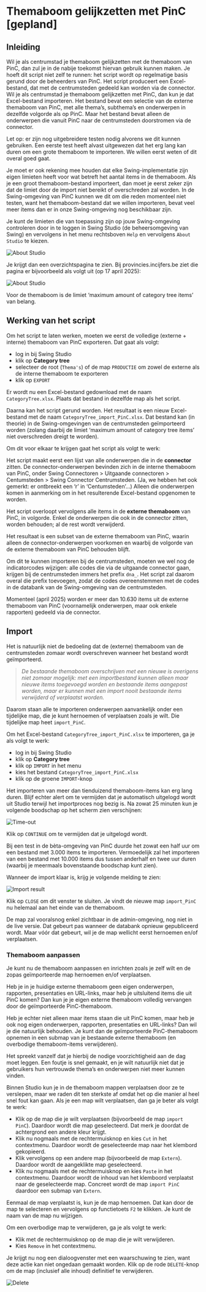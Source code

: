 # Themaboom gelijkzetten met PinC [gepland]

## Inleiding

Wil je als centrumstad je themaboom gelijkzetten met de themaboom van PinC, dan zul je in de nabije toekomst hiervan gebruik kunnen maken. Je hoeft dit script niet zelf te runnen: het script wordt op regelmatige basis gerund door de beheerders van PinC. Het script produceert een Excel-bestand, dat met de centrumsteden gedeeld kan worden via de connector. Wil je als centrumstad je themaboom gelijkzetten met PinC, dan kun je dat Excel-bestand importeren. Het bestand bevat een selectie van de externe themaboom van PinC, met alle thema’s, subthema’s en onderwerpen in dezelfde volgorde als op PinC. Maar het bestand bevat alleen de onderwerpen die vanuit PinC naar de centrumsteden doorstromen via de connector.

Let op: er zijn nog uitgebreidere testen nodig alvorens we dit kunnen gebruiken. Een eerste test heeft alvast uitgewezen dat het erg lang kan duren om een grote themaboom te importeren. We willen eerst weten of dit overal goed gaat.

Je moet er ook rekening mee houden dat elke Swing-implementatie zijn eigen limieten heeft voor wat betreft het aantal items in de themaboom. Als je een groot themaboom-bestand importeert, dan moet je eerst zeker zijn dat de limiet door de import niet bereikt of overschreden zal worden. In de Swing-omgeving van PinC kunnen we dit om die reden momenteel niet testen, want het themaboom-bestand dat we willen importeren, bevat veel meer items dan er in onze Swing-omgeving nog beschikbaar zijn.

Je kunt de limieten die van toepassing zijn op jouw Swing-omgeving controleren door in te loggen in Swing Studio (de beheersomgeving van Swing) en vervolgens in het menu rechtsboven `Help` en vervolgens `About Studio` te kiezen.

![About Studio](images/swing_studio_menu_about.png)

Je krijgt dan een overzichtspagina te zien. Bij provincies.incijfers.be ziet die pagina er bijvoorbeeld als volgt uit (op 17 april 2025):

![About Studio](images/swing_studio_about.png)

Voor de themaboom is de limiet ‘maximum amount of category tree items’ van belang.

## Werking van het script

Om het script te laten werken, moeten we eerst de volledige (externe + interne) themaboom van PinC exporteren. Dat gaat als volgt:

- log in bij Swing Studio
- klik op **Category tree**
- selecteer de root (`Thema's`) of de map `PRODUCTIE` om zowel de externe als de interne themaboom te exporteren
- klik op `EXPORT`

Er wordt nu een Excel-bestand gedownload met de naam `CategoryTree.xlsx`. Plaats dat bestand in dezelfde map als het script.

Daarna kan het script gerund worden. Het resultaat is een nieuw Excel-bestand met de naam `CategoryTree_import_PinC.xlsx`. Dat bestand kan (in theorie) in de Swing-omgevingen van de centrumsteden geïmporteerd worden (zolang daarbij de limiet ‘maximum amount of category tree items’ niet overschreden dreigt te worden).

Om dit voor elkaar te krijgen gaat het script als volgt te werk:

Het script maakt eerst een lijst van alle onderwerpen die in de **connector** zitten. De connector-onderwerpen bevinden zich in de interne themaboom van PinC, onder Swing Connectoren > Uitgaande connectoren > Centumsteden > Swing Connector Centrumsteden. (Ja, we hebben het ook gemerkt: er ontbreekt een ‘r’ in ‘Centumsteden’...) Alleen die onderwerpen komen in aanmerking om in het resulterende Excel-bestand opgenomen te worden.

Het script overloopt vervolgens alle items in de **externe themaboom** van PinC, in volgorde. Enkel de onderwerpen die ook in de connector zitten, worden behouden; al de rest wordt verwijderd.

Het resultaat is een subset van de externe themaboom van PinC, waarin alleen de connector-onderwerpen voorkomen en waarbij de volgorde van de externe themaboom van PinC behouden blijft.

Om dit te kunnen importeren bij de centrumsteden, moeten we wel nog de indicatorcodes wijzigen: alle codes die via de uitgaande connector gaan, krijgen bij de centrumsteden immers het prefix `dna_`. Het script zal daarom overal die prefix toevoegen, zodat de codes overeenstemmen met de codes in de databank van de Swing-omgeving van de centrumsteden.

Momenteel (april 2025) worden er meer dan 10.630 items uit de externe themaboom van PinC (voornamelijk onderwerpen, maar ook enkele rapporten) gedeeld via de connector.

## Import

Het is natuurlijk niet de bedoeling dat de (externe) themaboom van de centrumsteden zomaar wordt overschreven wanneer het bestand wordt geïmporteerd.

> _De bestaande themaboom overschrijven met een nieuwe is overigens niet zomaar mogelijk: met een importbestand kunnen alleen maar nieuwe items toegevoegd worden en bestaande items aangepast worden, maar er kunnen met een import nooit bestaande items verwijderd of verplaatst worden._

Daarom staan alle te importeren onderwerpen aanvankelijk onder een tijdelijke map, die je kunt hernoemen of verplaatsen zoals je wilt. Die tijdelijke map heet `import_PinC`.

Om het Excel-bestand `CategoryTree_import_PinC.xlsx` te importeren, ga je als volgt te werk:

- log in bij Swing Studio
- klik op **Category tree**
- klik op `IMPORT` in het menu
- kies het bestand `CategoryTree_import_PinC.xlsx`
- klik op de groene `IMPORT`-knop

Het importeren van meer dan tienduizend themaboom-items kan erg lang duren. Blijf echter alert om te vermijden dat je automatisch uitgelogd wordt uit Studio terwijl het importproces nog bezig is. Na zowat 25 minuten kun je volgende boodschap op het scherm zien verschijnen:

![Time-out](images/swing_session_inactive.png)

Klik op `CONTINUE` om te vermijden dat je uitgelogd wordt.

Bij een test in de bèta-omgeving van PinC duurde het zowat een half uur om een bestand met 3.000 items te importeren. Vermoedelijk zal het importeren van een bestand met 10.000 items dus tussen anderhalf en twee uur duren (waarbij je meermaals bovenstaande boodschap kunt zien).

Wanneer de import klaar is, krijg je volgende melding te zien:

![Import result](images/import_category_tree_1.png)

Klik op `CLOSE` om dit venster te sluiten. Je vindt de nieuwe map `import_PinC` nu helemaal aan het einde van de themaboom.

De map zal vooralsnog enkel zichtbaar in de admin-omgeving, nog niet in de live versie. Dat gebeurt pas wanneer de databank opnieuw gepubliceerd wordt. Maar vóór dat gebeurt, wil je de map wellicht eerst hernoemen en/of verplaatsen.

### Themaboom aanpassen

Je kunt nu de themaboom aanpassen en inrichten zoals je zelf wilt en de zopas geïmporteerde map hernoemen en/of verplaatsen.

Heb je in je huidige externe themaboom geen eigen onderwerpen, rapporten, presentaties en URL-links, maar heb je uitsluitend items die uit PinC komen? Dan kun je je eigen externe themaboom volledig vervangen door de geïmporteerde PinC-themaboom.

Heb je echter niet alleen maar items staan die uit PinC komen, maar heb je ook nog eigen onderwerpen, rapporten, presentaties en URL-links? Dan wil je die natuurlijk behouden. Je kunt dan de geïmporteerde PinC-themaboom opnemen in een submap van je bestaande externe themaboom (en overbodige themaboom-items verwijderen).

Het spreekt vanzelf dat je hierbij de nodige voorzichtigheid aan de dag moet leggen. Een foutje is snel gemaakt, en je wilt natuurlijk niet dat je gebruikers hun vertrouwde thema’s en onderwerpen niet meer kunnen vinden.

Binnen Studio kun je in de themaboom mappen verplaatsen door ze te verslepen, maar we raden dit ten sterkste af omdat het op die manier al heel snel fout kan gaan. Als je een map wilt verplaatsen, dan ga je beter als volgt te werk:

- Klik op de map die je wilt verplaatsen (bijvoorbeeld de map `import PinC`). Daardoor wordt die map geselecteerd. Dat merk je doordat de achtergrond een andere kleur krijgt.
- Klik nu nogmaals met de rechtermuisknop en kies `Cut` in het contextmenu. Daardoor wordt de geselecteerde map naar het klembord gekopieerd.
- Klik vervolgens op een andere map (bijvoorbeeld de map `Extern`). Daardoor wordt de aangeklikte map geselecteerd.
- Klik nu nogmaals met de rechtermuisknop en kies `Paste` in het contextmenu. Daardoor wordt de inhoud van het klemboord verplaatst naar de geselecteerde map. Concreet wordt de map `import PinC` daardoor een submap van `Extern`.

Eenmaal de map verplaatst is, kun je de map hernoemen. Dat kan door de map te selecteren en vervolgens op functietoets `F2` te klikken. Je kunt de naam van de map nu wijzigen.

Om een overbodige map te verwijderen, ga je als volgt te werk:

- Klik met de rechtermuisknop op de map die je wilt verwijderen.
- Kies `Remove` in het contextmenu.

Je krijgt nu nog een dialoogvenster met een waarschuwing te zien, want deze actie kan niet ongedaan gemaakt worden. Klik op de rode `DELETE`-knop om de map (inclusief alle inhoud) definitief te verwijderen.

![Delete](images/swing_studio_category_tree_delete.png)

